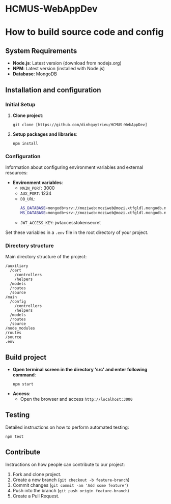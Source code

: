 # HCMUS-WebAppDev
# How to build source code and config
## System Requirements
- **Node.js**: Latest version (download from nodejs.org)
- **NPM**: Latest version (installed with Node.js)
- **Database**: MongoDB
## Installation and configuration
### Initial Setup
1. **Clone project**:
   ```
   git clone [https://github.com/dinhquytrieu/HCMUS-WebAppDev]
   ```
2. **Setup packages and libraries**:
   ```
   npm install
   ```
### Configuration
Information about configuring environment variables and external resources:
- **Environment variables**:
  - `MAIN_PORT`: 3000
  - `AUX_PORT`: 1234
  - `DB_URL`:
    ```bash
    AS_DATABASE=mongodb+srv://moziweb:moziweb@mozi.xtfgldl.mongodb.net/as?retryWrites=true&w=majority
    MS_DATABASE=mongodb+srv://moziweb:moziweb@mozi.xtfgldl.mongodb.net/ms?retryWrites=true&w=majority
    ```
  - `JWT_ACCESS_KEY`: jwtaccesstokensecret

Set these variables in a `.env` file in the root directory of your project.
### Directory structure
Main directory structure of the project:
```
/auxiliary
  /cert
	/controllers
	/helpers
  /models
  /routes
  /source
/main
  /config
	/controllers
	/helpers
  /models
  /routes
  /source
/node_modules
/routes
/source
.env

```
## Build project
- **Open terminal screen in the directory 'src' and enter following command**:
  ```
  npm start
  ```
- **Access**:
  - Open the browser and access `http://localhost:3000`
## Testing
Detailed instructions on how to perform automated testing:
```
npm test
```
## Contribute
Instructions on how people can contribute to our project:
1. Fork and clone project.
2. Create a new branch (`git checkout -b feature-branch`)
3. Commit changes (`git commit -am 'Add some feature'`)
4. Push into the branch (`git push origin feature-branch`)
5. Create a Pull Request.
